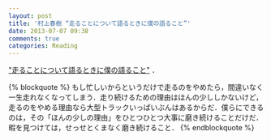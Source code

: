 ```yaml
---
layout: post
title: '村上春樹 “走ることについて語るときに僕の語ること”'
date: 2013-07-07 09:38
comments: true
categories: Reading
---
```


["走ることについて語るときに僕の語ること"](http://www.amazon.co.jp/%E6%9C%AC/dp/416369580X) ．

{% blockquote %}
もし忙しいからというだけで走るのをやめたら，間違いなく一生走れなくなってしまう．走り続けるための理由はほんの少ししかないけど，走るのをやめる理由なら大型トラックいっぱいぶんはあるからだ．僕らにできるのは，その「ほんの少しの理由」をひとつひとつ大事に磨き続けることだけだ．暇を見つけては，せっせとくまなく磨き続けること．
{% endblockquote %}




